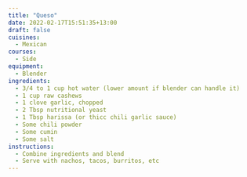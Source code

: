 ```yaml
---
title: "Queso"
date: 2022-02-17T15:51:35+13:00
draft: false
cuisines:
  - Mexican
courses:
  - Side
equipment:
  - Blender
ingredients:
  - 3/4 to 1 cup hot water (lower amount if blender can handle it)
  - 1 cup raw cashews
  - 1 clove garlic, chopped
  - 2 Tbsp nutritional yeast
  - 1 Tbsp harissa (or thicc chili garlic sauce)
  - Some chili powder
  - Some cumin
  - Some salt
instructions:
  - Combine ingredients and blend
  - Serve with nachos, tacos, burritos, etc
---
```


